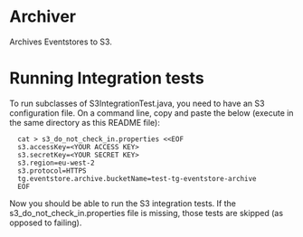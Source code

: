 Archiver
========

Archives Eventstores to S3.


Running Integration tests
=========================
To run subclasses of S3IntegrationTest.java, you need to have an S3 configuration file.
On a command line, copy and paste the below (execute in the same directory as this README file): 

```
  cat > s3_do_not_check_in.properties <<EOF
  s3.accessKey=<YOUR ACCESS KEY>
  s3.secretKey=<YOUR SECRET KEY>
  s3.region=eu-west-2
  s3.protocol=HTTPS
  tg.eventstore.archive.bucketName=test-tg-eventstore-archive
  EOF
```

Now you should be able to run the S3 integration tests.
If the s3_do_not_check_in.properties file is missing, those tests are skipped (as opposed to failing).
